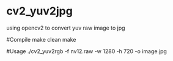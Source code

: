 # cv2_yuv2jpg
using opencv2 to convert yuv raw image to jpg 

#Compile
make clean
make

#Usage
./cv2_yuv2rgb -f nv12.raw -w 1280 -h 720 -o image.jpg
